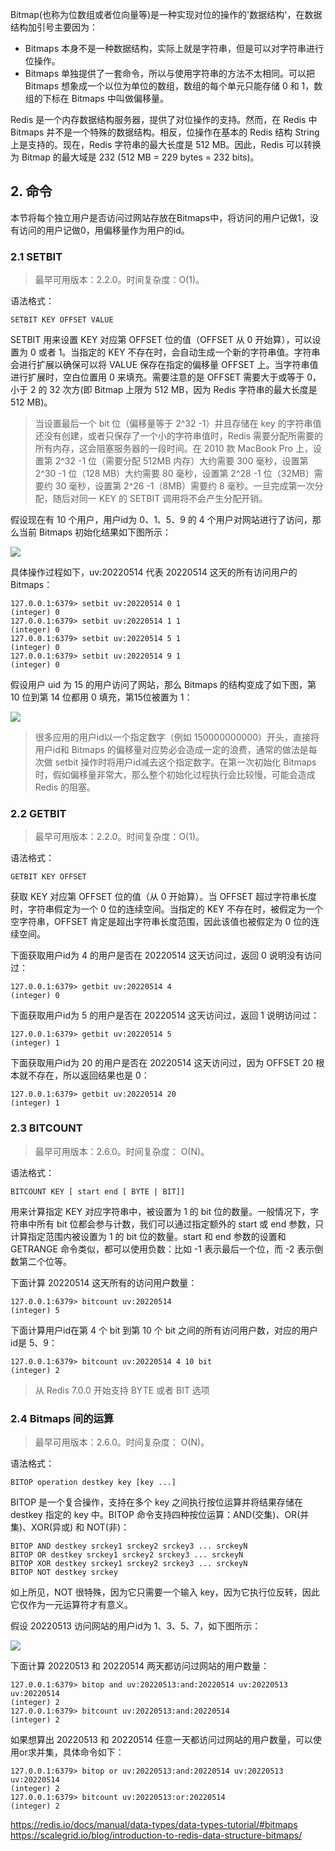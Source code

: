 

Bitmap(也称为位数组或者位向量等)是一种实现对位的操作的'数据结构'，在数据结构加引号主要因为：
- Bitmaps 本身不是一种数据结构，实际上就是字符串，但是可以对字符串进行位操作。
- Bitmaps 单独提供了一套命令，所以与使用字符串的方法不太相同。可以把 Bitmaps 想象成一个以位为单位的数组，数组的每个单元只能存储 0 和 1，数组的下标在 Bitmaps 中叫做偏移量。

Redis 是一个内存数据结构服务器，提供了对位操作的支持。然而，在 Redis 中 Bitmaps 并不是一个特殊的数据结构。相反，位操作在基本的 Redis 结构 String 上是支持的。现在，Redis 字符串的最大长度是 512 MB。因此，Redis 可以转换为 Bitmap 的最大域是 232 (512 MB = 229 bytes = 232 bits)。


## 2. 命令

本节将每个独立用户是否访问过网站存放在Bitmaps中，将访问的用户记做1，没有访问的用户记做0，用偏移量作为用户的id。

### 2.1 SETBIT

> 最早可用版本：2.2.0。时间复杂度：O(1)。

语法格式：
```
SETBIT KEY OFFSET VALUE
```

SETBIT 用来设置 KEY 对应第 OFFSET 位的值（OFFSET 从 0 开始算），可以设置为 0 或者 1。当指定的 KEY 不存在时，会自动生成一个新的字符串值。字符串会进行扩展以确保可以将 VALUE 保存在指定的偏移量 OFFSET 上。当字符串值进行扩展时，空白位置用 0 来填充。需要注意的是 OFFSET 需要大于或等于 0，小于 2 的 32 次方(即 Bitmap 上限为 512 MB，因为 Redis 字符串的最大长度是 512 MB)。

> 当设置最后一个 bit 位（偏移量等于 2^32 -1）并且存储在 key 的字符串值还没有创建，或者只保存了一个小的字符串值时，Redis 需要分配所需要的所有内存，这会阻塞服务器的一段时间。在 2010 款 MacBook Pro 上，设置第 2^32 -1 位（需要分配 512MB 内存）大约需要 300 毫秒，设置第 2^30 -1 位（128 MB）大约需要 80 毫秒，设置第 2^28 -1 位（32MB）需要约 30 毫秒，设置第 2^26 -1（8MB）需要约 8 毫秒。一旦完成第一次分配，随后对同一 KEY 的 SETBIT 调用将不会产生分配开销。

假设现在有 10 个用户，用户id为 0、1、5、9 的 4 个用户对网站进行了访问，那么当前 Bitmaps 初始化结果如下图所示：

![](1)

具体操作过程如下，uv:20220514 代表 20220514 这天的所有访问用户的 Bitmaps：
```
127.0.0.1:6379> setbit uv:20220514 0 1
(integer) 0
127.0.0.1:6379> setbit uv:20220514 1 1
(integer) 0
127.0.0.1:6379> setbit uv:20220514 5 1
(integer) 0
127.0.0.1:6379> setbit uv:20220514 9 1
(integer) 0
```
假设用户 uid 为 15 的用户访问了网站，那么 Bitmaps 的结构变成了如下图，第 10 位到第 14 位都用 0 填充，第15位被置为 1：

![](2)

> 很多应用的用户id以一个指定数字（例如 150000000000）开头，直接将用户id和 Bitmaps 的偏移量对应势必会造成一定的浪费，通常的做法是每次做 setbit 操作时将用户id减去这个指定数字。在第一次初始化 Bitmaps 时，假如偏移量非常大，那么整个初始化过程执行会比较慢，可能会造成 Redis 的阻塞。

### 2.2 GETBIT

> 最早可用版本：2.2.0。时间复杂度：O(1)。

语法格式：
```
GETBIT KEY OFFSET
```
获取 KEY 对应第 OFFSET 位的值（从 0 开始算）。当 OFFSET 超过字符串长度时，字符串假定为一个 0 位的连续空间。当指定的 KEY 不存在时，被假定为一个空字符串，OFFSET 肯定是超出字符串长度范围，因此该值也被假定为 0 位的连续空间。

下面获取用户id为 4 的用户是否在 20220514 这天访问过，返回 0 说明没有访问过：
```
127.0.0.1:6379> getbit uv:20220514 4
(integer) 0
```
下面获取用户id为 5 的用户是否在 20220514 这天访问过，返回 1 说明访问过：
```
127.0.0.1:6379> getbit uv:20220514 5
(integer) 1
```
下面获取用户id为 20 的用户是否在 20220514 这天访问过，因为 OFFSET 20 根本就不存在，所以返回结果也是 0：
```
127.0.0.1:6379> getbit uv:20220514 20
(integer) 1
```

### 2.3 BITCOUNT

> 最早可用版本：2.6.0。时间复杂度： O(N)。

语法格式：
```
BITCOUNT KEY [ start end [ BYTE | BIT]]
```
用来计算指定 KEY 对应字符串中，被设置为 1 的 bit 位的数量。一般情况下，字符串中所有 bit 位都会参与计数，我们可以通过指定额外的 start 或 end 参数，只计算指定范围内被设置为 1 的 bit 位的数量。start 和 end 参数的设置和 GETRANGE 命令类似，都可以使用负数：比如 -1 表示最后一个位，而 -2 表示倒数第二个位等。

下面计算 20220514 这天所有的访问用户数量：
```
127.0.0.1:6379> bitcount uv:20220514
(integer) 5
```
下面计算用户id在第 4 个 bit 到第 10 个 bit 之间的所有访问用户数，对应的用户id是 5、9：
```
127.0.0.1:6379> bitcount uv:20220514 4 10 bit
(integer) 2
```
> 从 Redis 7.0.0 开始支持 BYTE 或者 BIT 选项

### 2.4 Bitmaps 间的运算

> 最早可用版本：2.6.0。时间复杂度： O(N)。

语法格式：
```
BITOP operation destkey key [key ...]
```
BITOP 是一个复合操作，支持在多个 key 之间执行按位运算并将结果存储在 destkey 指定的 key 中。BITOP 命令支持四种按位运算：AND(交集)、OR(并集)、XOR(异或) 和 NOT(非)：
```
BITOP AND destkey srckey1 srckey2 srckey3 ... srckeyN
BITOP OR destkey srckey1 srckey2 srckey3 ... srckeyN
BITOP XOR destkey srckey1 srckey2 srckey3 ... srckeyN
BITOP NOT destkey srckey
```
如上所见，NOT 很特殊，因为它只需要一个输入 key，因为它执行位反转，因此它仅作为一元运算符才有意义。

假设 20220513 访问网站的用户id为 1、3、5、7，如下图所示：

![](3)

下面计算 20220513 和 20220514 两天都访问过网站的用户数量：
```
127.0.0.1:6379> bitop and uv:20220513:and:20220514 uv:20220513 uv:20220514
(integer) 2
127.0.0.1:6379> bitcount uv:20220513:and:20220514
(integer) 2
```
如果想算出 20220513 和 20220514 任意一天都访问过网站的用户数量，可以使用or求并集，具体命令如下：
```
127.0.0.1:6379> bitop or uv:20220513:and:20220514 uv:20220513 uv:20220514
(integer) 2
127.0.0.1:6379> bitcount uv:20220513:or:20220514
(integer) 2
```

https://redis.io/docs/manual/data-types/data-types-tutorial/#bitmaps
https://scalegrid.io/blog/introduction-to-redis-data-structure-bitmaps/
